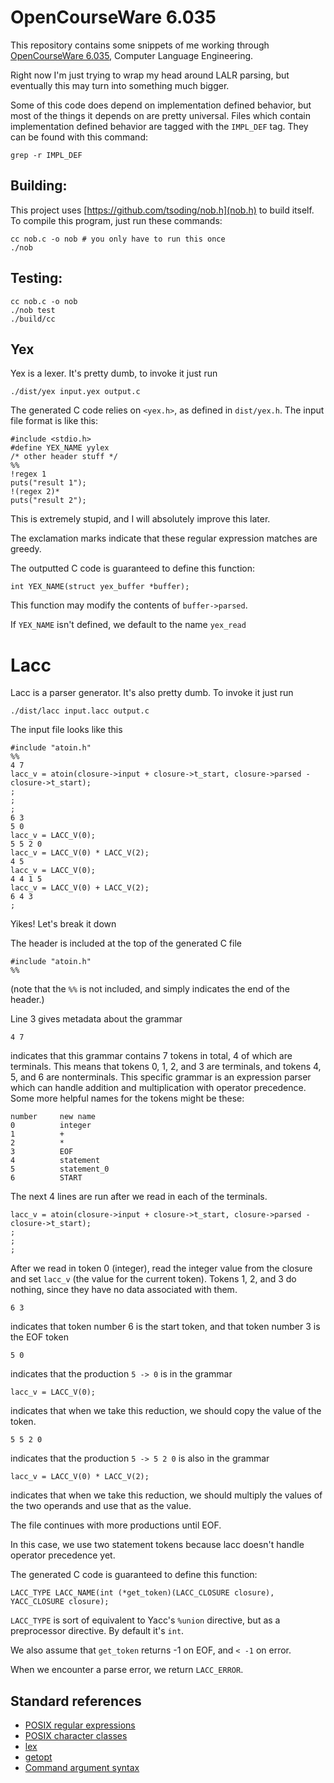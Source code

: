 # OpenCourseWare 6.035

This repository contains some snippets of me working through [OpenCourseWare
6.035](https://ocw.mit.edu/courses/6-035-computer-language-engineering-spring-2010/pages/lecture-notes/),
Computer Language Engineering.

Right now I'm just trying to wrap my head around LALR parsing, but eventually
this may turn into something much bigger.

Some of this code does depend on implementation defined behavior, but most of
the things it depends on are pretty universal. Files which contain
implementation defined behavior are tagged with the `IMPL_DEF` tag. They can be
found with this command:

    grep -r IMPL_DEF

## Building:

This project uses [https://github.com/tsoding/nob.h](nob.h) to build itself. To
compile this program, just run these commands:

    cc nob.c -o nob # you only have to run this once
    ./nob

## Testing:

    cc nob.c -o nob
    ./nob test
    ./build/cc

## Yex

Yex is a lexer. It's pretty dumb, to invoke it just run

    ./dist/yex input.yex output.c

The generated C code relies on `<yex.h>`, as defined in `dist/yex.h`. The input
file format is like this:

    #include <stdio.h>
    #define YEX_NAME yylex
    /* other header stuff */
    %%
    !regex 1
    puts("result 1");
    !(regex 2)*
    puts("result 2");

This is extremely stupid, and I will absolutely improve this later.

The exclamation marks indicate that these regular expression matches are greedy.

The outputted C code is guaranteed to define this function:

    int YEX_NAME(struct yex_buffer *buffer);

This function may modify the contents of `buffer->parsed`.

If `YEX_NAME` isn't defined, we default to the name `yex_read`

# Lacc

Lacc is a parser generator. It's also pretty dumb. To invoke it just run

    ./dist/lacc input.lacc output.c

The input file looks like this

    #include "atoin.h"
    %%
    4 7
    lacc_v = atoin(closure->input + closure->t_start, closure->parsed - closure->t_start);
    ;
    ;
    ;
    6 3
    5 0
    lacc_v = LACC_V(0);
    5 5 2 0
    lacc_v = LACC_V(0) * LACC_V(2);
    4 5
    lacc_v = LACC_V(0);
    4 4 1 5
    lacc_v = LACC_V(0) + LACC_V(2);
    6 4 3
    ;

Yikes! Let's break it down

The header is included at the top of the generated C file

    #include "atoin.h"
    %%

(note that the `%%` is not included, and simply indicates the end of the
header.)

Line 3 gives metadata about the grammar

    4 7

indicates that this grammar contains 7 tokens in total, 4 of which are
terminals. This means that tokens 0, 1, 2, and 3 are terminals, and tokens 4, 5,
and 6 are nonterminals. This specific grammar is an expression parser which can
handle addition and multiplication with operator precedence. Some more helpful
names for the tokens might be these:

    number     new name
    0          integer
    1          +
    2          *
    3          EOF
    4          statement
    5          statement_0
    6          START

The next 4 lines are run after we read in each of the terminals.

    lacc_v = atoin(closure->input + closure->t_start, closure->parsed - closure->t_start);
    ;
    ;
    ;

After we read in token 0 (integer), read the integer value from the closure and
set `lacc_v` (the value for the current token). Tokens 1, 2, and 3 do nothing,
since they have no data associated with them.

    6 3

indicates that token number 6 is the start token, and that token number 3 is the
EOF token

    5 0

indicates that the production `5 -> 0` is in the grammar

    lacc_v = LACC_V(0);

indicates that when we take this reduction, we should copy the value of the
token.

    5 5 2 0

indicates that the production `5 -> 5 2 0` is also in the grammar

    lacc_v = LACC_V(0) * LACC_V(2);

indicates that when we take this reduction, we should multiply the values of the
two operands and use that as the value.

The file continues with more productions until EOF.

In this case, we use two statement tokens because lacc doesn't handle operator
precedence yet.

The generated C code is guaranteed to define this function:

    LACC_TYPE LACC_NAME(int (*get_token)(LACC_CLOSURE closure), YACC_CLOSURE closure);

`LACC_TYPE` is sort of equivalent to Yacc's `%union` directive, but as a
preprocessor directive. By default it's `int`.

We also assume that `get_token` returns -1 on EOF, and `< -1` on error.

When we encounter a parse error, we return `LACC_ERROR`.

## Standard references

* [POSIX regular
  expressions](https://pubs.opengroup.org/onlinepubs/9799919799/basedefs/V1_chap09.html)
* [POSIX character
  classes](https://pubs.opengroup.org/onlinepubs/9799919799/basedefs/V1_chap07.html)
* [lex](https://pubs.opengroup.org/onlinepubs/9799919799/utilities/lex.html)
* [getopt](https://pubs.opengroup.org/onlinepubs/9799919799/functions/getopt.html)
* [Command argument syntax](https://pubs.opengroup.org/onlinepubs/9799919799/basedefs/V1_chap12.html#tag_12_02)
